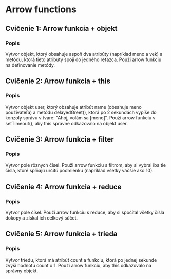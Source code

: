 # Arrow functions

## Cvičenie 1: Arrow funkcia + objekt

### Popis
Vytvor objekt, ktorý obsahuje aspoň dva atribúty (napríklad meno a vek) a metódu, ktorá tieto atribúty spojí do jedného reťazca. Použi arrow funkciu na definovanie metódy.

## Cvičenie 2: Arrow funkcia + this

### Popis
Vytvor objekt user, ktorý obsahuje atribút name (obsahuje meno používateľa) a metódu delayedGreet(), ktorá po 2 sekundách vypíše do konzoly správu v tvare: "Ahoj, volám sa [meno]". Použi arrow funkciu v setTimeout(), aby this správne odkazovalo na objekt user.

## Cvičenie 3: Arrow funkcia + filter

### Popis
Vytvor pole rôznych čísel. Použi arrow funkciu s filtrom, aby si vybral iba tie čísla, ktoré spĺňajú určitú podmienku (napríklad všetky väčšie ako 10).

## Cvičenie 4: Arrow funkcia + reduce

### Popis
Vytvor pole čísel. Použi arrow funkciu s reduce, aby si spočítal všetky čísla dokopy a získal ich celkový súčet.

## Cvičenie 5: Arrow funkcia + trieda

### Popis
Vytvor triedu, ktorá má atribút count a funkciu, ktorá po jednej sekunde zvýši hodnotu count o 1. Použi arrow funkciu, aby this odkazovalo na správny objekt.